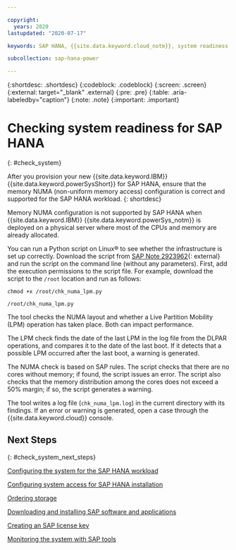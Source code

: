 ```yaml
---

copyright:
  years: 2020
lastupdated: "2020-07-17"

keywords: SAP HANA, {{site.data.keyword.cloud_notm}}, system readiness

subcollection: sap-hana-power

---
```


{:shortdesc: .shortdesc}
{:codeblock: .codeblock}
{:screen: .screen}
{:external: target="_blank" .external}
{:pre: .pre}
{:table: .aria-labeledby="caption"}
{:note: .note}
{:important: .important}

# Checking system readiness for SAP HANA
{: #check_system}

After you provision your new {{site.data.keyword.IBM}} {{site.data.keyword.powerSysShort}} for SAP HANA, ensure that the memory NUMA (non-uniform memory access) configuration is correct and supported for the SAP HANA workload. 
{: shortdesc}

Memory NUMA configuration is not supported by SAP HANA when {{site.data.keyword.IBM}} {{site.data.keyword.powerSys_notm}} is deployed on a physical server where most of the CPUs and memory are already allocated.

You can run a Python script on Linux&reg; to see whether the infrastructure is set up correctly. Download the script from [SAP Note 2923962](https://launchpad.support.sap.com/#/notes/2923962){: external} and run the script on the command line (without any parameters). First, add the execution permissions to the script file. For example, download the script to the `/root` location and run as follows:

```
chmod +x /root/chk_numa_lpm.py 

/root/chk_numa_lpm.py
```

The tool checks the NUMA layout and whether a Live Partition Mobility (LPM) operation has taken place. Both can impact performance.

The LPM check finds the date of the last LPM in the log file from the DLPAR operations, and compares it to the date of the last boot. If it detects that a possible LPM occurred after the last boot, a warning is generated.

The NUMA check is based on SAP rules. The script checks that there are no cores without memory; if found, the script issues an error. The script also checks that the memory distribution among the cores does not exceed a 50% margin; if so, the script generates a warning.

The tool writes a log file (`chk_numa_lpm.log`) in the current directory with its findings. If an error or warning is generated, open a case through the {{site.data.keyword.cloud}} console.


## Next Steps
{: #check_system_next_steps}

[Configuring the system for the SAP HANA workload](/docs/sap-hana-power?topic=sap-hana-power-configure_system)

[Configuring system access for SAP HANA installation](/docs/sap-hana-power?topic=sap-hana-power-configure_access)

[Ordering storage](/docs/sap-hana-power?topic=sap-hana-power-manage_order_storage)

[Downloading and installing SAP software and applications](/docs/sap-hana-power?topic=sap-hana-power-download_and_install)

[Creating an SAP license key](/docs/sap-hana-power?topic=sap-hana-power-create_key)

[Monitoring the system with SAP tools](/docs/sap-hana-power?topic=sap-hana-power-monitoring)